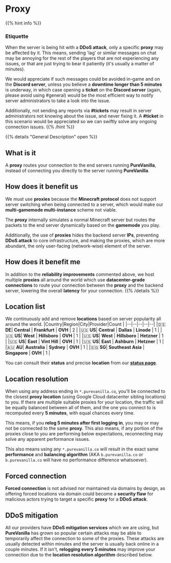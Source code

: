 # Proxy

{{% hint info %}}
### Etiquette
When the server is being hit with a **DDoS attack**, only a specific **proxy** may be affected by it. This means, sending 'lag' or similar messages on chat may be annoying for the rest of the players that are not experiencing any issues, or that are just trying to bear it patiently (it's usually a matter of minutes).

We would appreciate if such messages could be avoided in-game and on the **Discord server**, unless you believe a **downtime longer than 5 minutes** is underway, in which case opening a **ticket** on the **Discord server** (again, please avoid using #general) would be the most efficient way to notify server administrators to take a look into the issue.

Additionally, not sending any reports via **#tickets** may result in server administrators not knowing about the issue, and never fixing it. A **#ticket** in this scenario would be appreciated so we can swiftly solve any ongoing connection issues.
{{% /hint %}}

{{% details "General Description" open %}}
## What is it
A **proxy** routes your connection to the end servers running **PureVanilla**, instead of connecting you directly to the server running **PureVanilla**.

## How does it benefit us
We must use **proxies** because the **Minecraft protocol** does not support server switching when being connected to a server, which would make our **multi-gamemode multi-instance** scheme not viable.

The **proxy** internally simulates a normal Minecraft server but routes the packets to the end server dynamically based on the **gamemode** you play.

Additionally, the use of **proxies** hides the backend server **IPs**, preventing **DDoS attack** to core infrastructure, and making the proxies, which are more abundant, the only user-facing (network-wise) element of the server.

## How does it benefit me
In addition to the **reliability improvements** commented above, we host multiple **proxies** all around the world which use **datacenter-grade connections** to route your connection between the **proxy** and the backend server, lowering the overall **latency** for your connection.
{{% /details %}}

## Location list
We continuously add and remove **locations** based on server popularity all around the world.
|Country|Region|City|Provider|Count  |
|--|--|--|--|--|
|🇩🇪 **DE**| **Central** | **Frankfurt** | **OVH** | 2 |
|🇺🇸 **US**| **Central** | **Dallas** | **Linode** | 1 |
|🇺🇸 **US**| **West** | **Hillsboro** | **OVH** | 1 |
|🇺🇸 **US**| **West** | **Hillsboro** | **Hetzner** | 1 |
|🇺🇸 **US**| **East** | **Vint Hill** | **OVH** | 1 |
|🇺🇸 **US**| **East** | **Ashburn** | **Hetzner** | 1 |
|🇦🇺 **AU**| **Australia** | **Sydney** | **OVH** | 1 |
|🇸🇬 **SG**| **Southeast Asia** | **Singapore** | **OVH** | 1 |

You can consult their **status** and precise **location** from our [**status page**](https://purevanilla.co/status).


## Location resolution
When using any address ending in ``*.purevanilla.co``, you'll be connected to the closest **proxy location** (using Google Cloud datacenter sibling locations) to you. If there are multiple suitable proxies for your location, the traffic will be equally balanced between all of them, and the one you connect to is recomputed every **5 minutes**, with equal chances every time.

This means, if you **relog 5 minutes after first logging in**, you may or may not be connected to the same **proxy**. This also means, if any portion of the proxies close to you are performing below expectations, reconnecting may solve any apparent performance issues.

This also means using any ``*.purevanilla.co`` will result in the exact same **performance** and **balancing algorithm** (AKA ``b.purevanilla.co`` or ``b.purevanilla.co`` will have no performance difference whatsoever).

## Forced connection
**Forced connection** is not advised nor maintained via domains by design, as offering forced locations via domain could become a **security flaw** for malicious actors trying to target a specific **proxy** for a **DDoS attack**. 

## DDoS mitigation
All our providers have **DDoS mitigation services** which we are using, but **PureVanilla** has grown so popular certain attacks may be able to temporarily affect the connection to some of the proxies. These attacks are usually detected within minutes and the server is usually back online in a couple minutes. If it isn't, **relogging every 5 minutes** may improve your connection due to the **location resolution algorithm** described below.